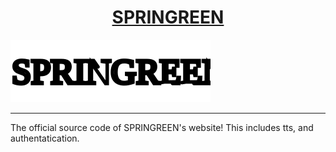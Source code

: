 <h1 align="center">
  <a href='https://springreen.ga'>SPRINGREEN</a>
</h1>
<img src="name.svg"></img>
<hr>
The official source code of SPRINGREEN's website! This includes tts, and authentatication.
